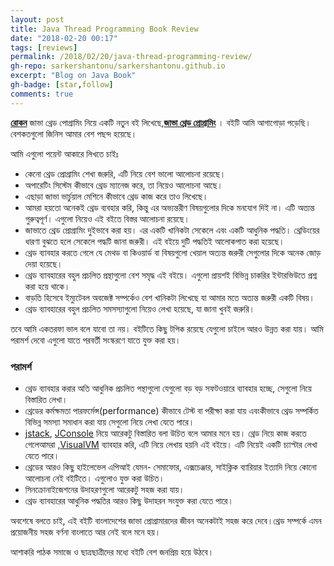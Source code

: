 ```yaml
---
layout: post
title: Java Thread Programming Book Review
date: "2018-02-20 00:17"
tags: [reviews]
permalink: /2018/02/20/java-thread-programming-review/
gh-repo: sarkershantonu/sarkershantonu.github.io
excerpt: "Blog on Java Book"
gh-badge: [star,follow]
comments: true
---
```


[**রোকন**](https://www.linkedin.com/in/bazlur/) জাভা থ্রেড পোগ্রামিং নিয়ে একটি নতুন বই লিখেছে,[**জাভা থ্রেড প্রোগ্রামিং**](https://www.rokomari.com/book/159071/java-thread-programming) । বইটি আমি আগাগোড়া পড়েছি। বেশকতগুলো জিনিস আমার বেশ পছন্দ হয়েছে। 

আমি এগুলো পয়েন্ট আকারে লিখতে চাইঃ 
* কেনো থ্রেড প্রোগ্রামিং শেখা জরুরি, এটি নিয়ে বেশ ভালো আলোচনা রয়েছে। 
* অপারেটিং সিস্টেম কীভাবে থ্রেড ম্যানেজ করে, তা নিয়েও আলোচনা আছে। 
* এছাড়া জাভা ভার্চুয়াল মেশিনে কীভাবে থ্রেড কাজ করে তাও লিখেছে। 
* আমরা হয়তো অনেকই থ্রেড ব্যবহার করি, কিন্তু এর অভ্যন্তরীণ বিষয়গুলোর দিকে মনযোগ দিই না। এটি অত্যন্ত গুরুত্বপূর্ণ। এগুলো নিয়েও এই বইতে বিস্তর আলোচনা রয়েছে। 
* জাভাতে থ্রেড প্রোগ্রামিং দুইভাবে করা হয়। এর একটি খানিকটা সেকেলে এবং একটি আধুনিক পদ্ধতি। থ্রেডিংয়ের ধারণা বুঝতে হলে সেকেলে পদ্ধটি জানা জরুরী। এই বইয়ে দুটি পদ্ধতিই আলোকপাত করা হয়েছে। 
* থ্রেড ব্যাবহার করতে গেলে যে মেথড বা কিওয়ার্ড বা বিষয়গুলো খেয়াল অত্যন্ত জরুরী সেগুলোর দিকে অনেক জোড় দেয়া হয়েছে। 
* থ্রেড ব্যাবহারের বহুল প্রচলিত প্রন্থাগুলো বেশ সমৃদ্ধ এই বইয়ে। এগুলো প্রায়শই বিভিন্ন চাকরির ইন্টারভিউতে প্রশ্ন করা হয়ে থাকে। 
* বাড়তি হিসেবে ইম্যুটেবল অবজেক্ট সম্পর্কেও বেশ খানিকটা লিখেছে যা আমার মতে অত্যন্ত জরুরী একটি বিষয়। 
* থ্রেড ব্যাবহারের বহুল প্রচলিত সমসস্যাগুলো নিয়েও লেখা হয়েছে, যা জানা খুবই জরুরি। 

তবে আমি একতরফা ভাল বলে যাবো তা নয়। বইটিতে কিছু টপিক রয়েছে যেগুলো চাইলে আরও উন্নত করা যায়। আমি পরামর্শ দেবো এগুলো যাতে পরবর্তী সংস্করণে যাতে যুক্ত করা হয়।

### পরামর্শ 
* থ্রেড ব্যাবহার করার অতি আধুনিক প্রচলিত পন্থাগুলো যেগুলো বড় বড় সফটওয়ারে ব্যাবহার হচ্ছে, সেগুলো নিয়ে বিস্তারিত লেখা। 
* থ্রেডের কর্মক্ষমতা পারফর্মেন্স(performance) কীভাবে টেস্ট বা পরীক্ষা করা যায় এবংকীভাবে থ্রেড সম্পর্কিত বিভিন্ন সমস্যা সমাধান করা যায় সেগুলো নিয়ে লেখা যেতে পারে। 
* [jstack](https://docs.oracle.com/javase/7/docs/technotes/tools/share/jstack.html), [JConsole](https://docs.oracle.com/javase/8/docs/technotes/guides/management/jconsole.html) নিয়ে আরেকটু বিস্তারিত বলা উচিত বলে আমার মনে হয়। থ্রেড নিয়ে কাজ করতে গেলেআমরা ,[VisualVM](https://visualvm.github.io/") ব্যাবহার করি, এটি নিয়ে লেখায় হয়নি এই বইয়ে। এটি নিয়েই একটি চ্যাপ্টার লেখা যেতে পারে। 
* থ্রেডের আরও কিছু হাইলেভেল এপিআই যেমন- সেমাফোর, এক্সচেঞ্জার, সাইক্লিক ব্যারিয়ার ইত্যাদি নিয়ে কোনো আলোচনা নেই বইটিতে। এগুলোও যুক্ত করা উচিত। 
* সিনক্রোনাইজেশনের উদাহরণগুলো আরেকটু সহজ করা যায়। 
* থ্রেড ব্যাবহারের আধুনিক পদ্ধতির আরও কিছু উদাহরন সংযুক্ত করা যেতে পারে। 

অবশেষে বলতে চাই, এই বইটি বাংলাদেশের জাভা প্রোগ্রামারদের জীবন অনেকটাই সহজ করে দেবে।থ্রেড সম্পর্কে এমন প্রয়োজনীয় সহজ বর্ণনা বাংলাতে আর নেই বলে মনে হয়। 

আশাকরি পাঠক সমাজে ও ছাত্রছাত্রীদের মধ্যে বইটি বেশ জনপ্রিয় হয়ে উঠবে।

